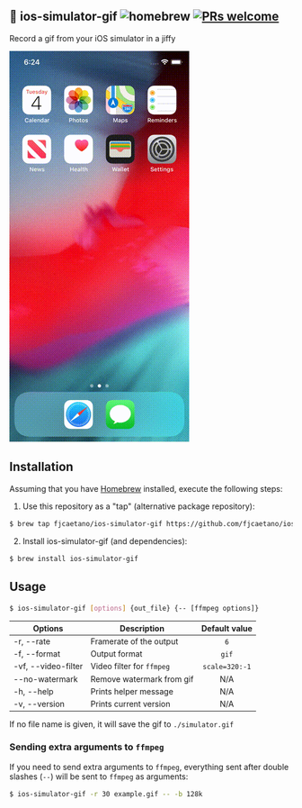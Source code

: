 📱 ios-simulator-gif ![homebrew][1] [![PRs welcome][2]](https://github.com/fjcaetano/ios-simulator-gif/pulls)
---

Record a gif from your iOS simulator in a jiffy

![Example GIF](example.gif?raw=true)

## Installation 

Assuming that you have [Homebrew](https://brew.sh/) installed, execute the following steps:

1. Use this repository as a "tap" (alternative package repository):

```sh
$ brew tap fjcaetano/ios-simulator-gif https://github.com/fjcaetano/ios-simulator-gif.git
```

2. Install ios-simulator-gif (and dependencies):

```sh
$ brew install ios-simulator-gif
```

## Usage

```sh
$ ios-simulator-gif [options] {out_file} {-- [ffmpeg options]}
```

| Options             | Description               | Default value  |
| ------------------- | ------------------------- | :------------: |
| -r, --rate          | Framerate of the output   |      `6`       |
| -f, --format        | Output format             |     `gif`      |
| -vf, --video-filter | Video filter for `ffmpeg` | `scale=320:-1` |
| --no-watermark      | Remove watermark from gif |      N/A       |
| -h, --help          | Prints helper message     |      N/A       |
| -v, --version       | Prints current version    |      N/A       |

If no file name is given, it will save the gif to `./simulator.gif`

### Sending extra arguments to `ffmpeg`

If you need to send extra arguments to `ffmpeg`, everything sent after double slashes (`--`) will be
sent to `ffmpeg` as arguments:

```sh
$ ios-simulator-gif -r 30 example.gif -- -b 128k
```

[1]: https://img.shields.io/github/tag/fjcaetano/ios-simulator-gif?color=orange&label=homebrew
[2]: https://img.shields.io/badge/PRs-welcome-brightgreen.svg